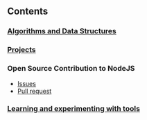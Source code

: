 ## Contents

### [Algorithms and Data Structures](https://github.com/dsinecos/algo-and-ds-wiki)

### [Projects](https://dsinecos.github.io/portfolio/)

### Open Source Contribution to NodeJS
  - [Issues](https://github.com/issues?utf8=%E2%9C%93&q=is%3Aissue+author%3Adsinecos+archived%3Afalse+is%3Apublic+repo%3Anodejs%2Fnode)
  - [Pull request](https://github.com/pulls?utf8=%E2%9C%93&q=is%3Apr+author%3Adsinecos+archived%3Afalse+repo%3Anodejs%2Fnode)

### [Learning and experimenting with tools](https://github.com/dsinecos/wiki/blob/master/Learning%20and%20Experimenting.md)
